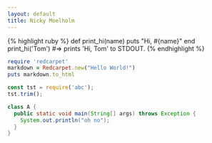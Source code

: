 ```yaml
---
layout: default
title: Nicky Moelholm
---
```


{% highlight ruby %}
def print_hi(name)
  puts "Hi, #{name}"
end
print_hi('Tom')
#=> prints 'Hi, Tom' to STDOUT.
{% endhighlight %}

```ruby
require 'redcarpet'
markdown = Redcarpet.new("Hello World!")
puts markdown.to_html
```

```javascript
const tst = require('abc');
tst.trim();
```

```java
class A {
  public static void main(String[] args) throws Exception {
    System.out.println("oh no");
  }
}
```